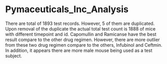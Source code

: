 # Pymaceuticals_Inc_Analysis
There are total of 1893 test records. However, 5 of them are duplicated.  Upon removal of the duplicate the actual total test count is 1888 of mice with different timepoint and id. 
Capomullin and Ramicanse have the best result compare to the other drug regimen.  However, there are more outlier from these two drug regimen compare to the others, Infubinol and Ceftmin.  
In addition, it appears there are more male mouse being used as a test subject. 
